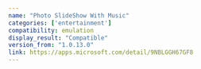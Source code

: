 ```yaml
---
name: "Photo SlideShow With Music"
categories: ['entertainment']
compatibility: emulation
display_result: "Compatible"
version_from: "1.0.13.0"
link: https://apps.microsoft.com/detail/9NBLGGH67GF8
---
```

